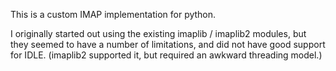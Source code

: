 This is a custom IMAP implementation for python.

I originally started out using the existing imaplib / imaplib2 modules, but
they seemed to have a number of limitations, and did not have good support for
IDLE.  (imaplib2 supported it, but required an awkward threading model.)
